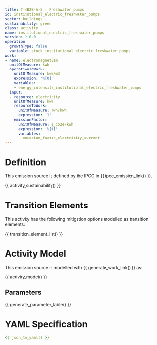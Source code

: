 ```yaml
---
title: T-4B2B-A-5 - Freshwater pumps
id: institutional_electric_freshwater_pumps
sector: buildings
sustainability: green
class: activity
name: institutional_electric_freshwater_pumps
version: 2.0.0
operation:
  growthType: false
  variable: stock_institutional_electric_freshwater_pumps
work:
- name: electromagnetism
  unitOfMeasure: kwh
  operationToWork:
    unitOfMeasure: kwh/m3
    expression: '%[0]'
    variables:
    - energy_intensity_institutional_electric_freshwater_pumps
  input:
  - resource: electricity
    unitOfMeasure: kwh
    resourceToWork:
      unitOfMeasure: kwh/kwh
      expression: '1'
    emissionFactor:
      unitOfMeasure: g_co2e/kwh
      expression: '%[0]'
      variables:
      - emission_factor_electricity_current
---
```

# Definition
This emission source is defined by the IPCC in {{ ipcc_emission_link() }}.


{{ activity_sustainability() }}

# Transition Elements

This activity has the following mitigation options modelled as transition elements:

{{ transition_element_list() }}

# Activity Model
This emission source is modelled with {{ generate_work_link() }} as:

{{ activity_model() }}

## Parameters

{{ generate_parameter_table() }}

# YAML Specification

```yaml
{{ json_to_yaml() }}
```
